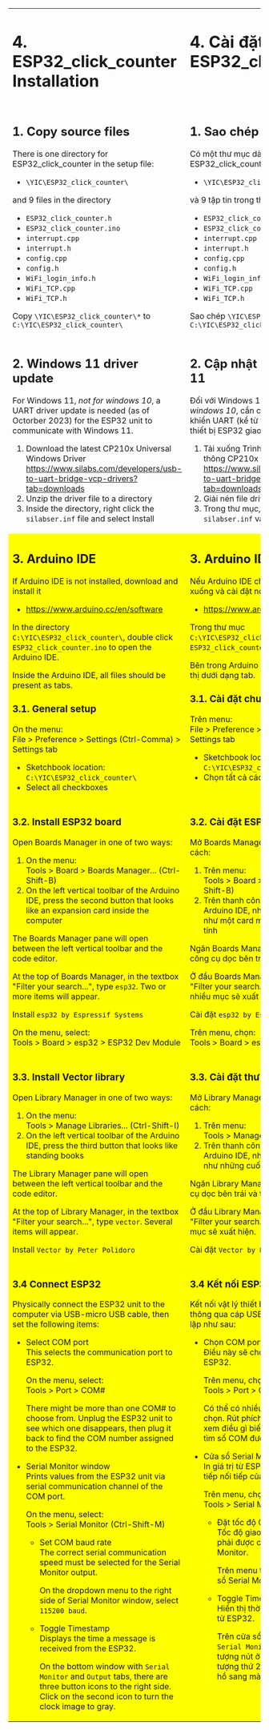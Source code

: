 <table style="border-style: none" >
<tr style="border-style: none">
<td valign="top" width="50%" style="border-style: none">

# 4. ESP32_click_counter Installation

</td>
<td valign="top" width="50%" style="border-style: none">

# 4. Cài đặt ESP32_click_counter

</td>
</tr>

<tr style="border-style: none">
<td valign="top" width="50%" style="border-style: none"></td>
<td valign="top" width="50%" style="border-style: none"></td>
</tr>

<tr style="border-style: none">
<td valign="top" width="50%" style="border-style: none">

## 1. Copy source files

There is one directory for ESP32_click_counter in the setup file:

- `\YIC\ESP32_click_counter\`

and 9 files in the directory

- `ESP32_click_counter.h`
- `ESP32_click_counter.ino`
- `interrupt.cpp`
- `interrupt.h`
- `config.cpp`
- `config.h`
- `WiFi_login_info.h`
- `WiFi_TCP.cpp`
- `WiFi_TCP.h`

Copy `\YIC\ESP32_click_counter\*` to `C:\YIC\ESP32_click_counter\`

</td>
<td valign="top" width="50%" style="border-style: none">


## 1. Sao chép file nguồn

Có một thư mục dành cho ESP32_click_counter trong tệp cài đặt:

- `\YIC\ESP32_click_counter\`

và 9 tập tin trong thư mục

- `ESP32_click_counter.h`
- `ESP32_click_counter.ino`
- `interrupt.cpp`
- `interrupt.h`
- `config.cpp`
- `config.h`
- `WiFi_login_info.h`
- `WiFi_TCP.cpp`
- `WiFi_TCP.h`

Sao chép `\YIC\ESP32_click_counter\*` sang `C:\YIC\ESP32_click_counter\`

</td>
</tr>
<tr style="border-style: none">
<td valign="top" width="50%" style="border-style: none">

## 2. Windows 11 driver update

For Windows 11, _not for windows 10_, a UART driver update is needed (as of Octorber 2023) for the ESP32 unit to communicate with Windows 11.

1. Download the latest CP210x Universal Windows Driver\
<https://www.silabs.com/developers/usb-to-uart-bridge-vcp-drivers?tab=downloads>
2. Unzip the driver file to a directory
3. Inside the directory, right click the `silabser.inf` file and select Install

</td>
<td valign="top" width="50%" style="border-style: none">

## 2. Cập nhật driver Windows 11

Đối với Windows 11, _không dành cho windows 10_, cần có bản cập nhật trình điều khiển UART (kể từ tháng 10 năm 2023) để thiết bị ESP32 giao tiếp với Windows 11.

1. Tải xuống Trình điều khiển Windows phổ thông CP210x mới nhất\
<https://www.silabs.com/developers/usb-to-uart-bridge-vcp-drivers?tab=downloads>
2. Giải nén file driver vào một thư mục
3. Trong thư mục, nhấp chuột phải vào tệp `silabser.inf` và chọn Cài đặt

</td>
</tr>
<tr bgcolor=#FFFFFF00 style="border-style: none">
<td valign="top" width="50%" style="border-style: none">

## 3. Arduino IDE

If Arduino IDE is not installed, download and install it

- <https://www.arduino.cc/en/software>

In the directory `C:\YIC\ESP32_click_counter\`, double click `ESP32_click_counter.ino` to open the Arduino IDE.

Inside the Arduino IDE, all files should be present as tabs.

### 3.1. General setup

On the menu:\
File > Preference > Settings (Ctrl-Comma) > Settings tab

- Sketchbook location:\
  `C:\YIC\ESP32_click_counter\`
- Select all checkboxes

</td>
<td valign="top" width="50%" style="border-style: none">

## 3. Arduino IDE

Nếu Arduino IDE chưa được cài đặt, hãy tải xuống và cài đặt nó

- <https://www.arduino.cc/en/software>

Trong thư mục `C:\YIC\ESP32_click_counter\`, nhấp đúp vào `ESP32_click_counter.ino` để mở Arduino IDE.

Bên trong Arduino IDE, tất cả các tệp sẽ hiển thị dưới dạng tab.

### 3.1. Cài đặt chung

Trên menu:\
File > Preference > Settings (Ctrl-Comma) > Settings tab

- Sketchbook location:\
  `C:\YIC\ESP32_click_counter\`
- Chọn tất cả các hộp kiểm

</td>
</tr>
<tr bgcolor=#FFFFFF00 style="border-style: none">
<td valign="top" width="50%" style="border-style: none">

### 3.2. Install ESP32 board

Open Boards Manager in one of two ways:

1. On the menu:\
   Tools > Board > Boards Manager... (Ctrl-Shift-B)
2. On the left vertical toolbar of the Arduino IDE, press the second button that looks like an expansion card inside the computer

The Boards Manager pane will open between the left vertical toolbar and the code editor.

At the top of Boards Manager, in the textbox "Filter your search...", type `esp32`. Two or more items will appear.

Install `esp32 by Espressif Systems`

On the menu, select:\
Tools > Board > esp32 > ESP32 Dev Module

</td>
<td valign="top" width="50%" style="border-style: none">

### 3.2. Cài đặt ESP32 board

Mở Boards Manager theo một trong hai cách:

1. Trên menu:\
   Tools > Board > Boards Manager... (Ctrl-Shift-B)
2. Trên thanh công cụ dọc bên trái của Arduino IDE, nhấn nút thứ hai trông giống như một card mở rộng bên trong máy tính

Ngăn Boards Manager sẽ mở giữa thanh công cụ dọc bên trái và trình chỉnh sửa mã.

Ở đầu Boards Manager, trong hộp văn bản "Filter your search...", nhập `esp32`. Hai hoặc nhiều mục sẽ xuất hiện.

Cài đặt `esp32 by Espressif Systems`

Trên menu, chọn:\
Tools > Board > esp32 > ESP32 Dev Module

</td>
</tr>
<tr bgcolor=#FFFFFF00 style="border-style: none">
<td valign="top" width="50%" style="border-style: none">

### 3.3. Install Vector library

Open Library Manager in one of two ways:

1. On the menu:\
  Tools > Manage Libraries... (Ctrl-Shift-I)
2. On the left vertical toolbar of the Arduino IDE, press the third button that looks like standing books

The Library Manager pane will open between the left vertical toolbar and the code editor.

At the top of Library Manager, in the textbox "Filter your search...", type `vector`. Several items will appear.

Install `Vector by Peter Polidoro`

</td>
<td valign="top" width="50%" style="border-style: none">

### 3.3. Cài đặt thư viện Vector

Mở Library Manager theo một trong hai cách:

1. Trên menu:\
   Tools > Manage Libraries... (Ctrl-Shift-I)
2. Trên thanh công cụ dọc bên trái của Arduino IDE, nhấn nút thứ ba trông giống như những cuốn sách đứng

Ngăn Library Manager mở giữa thanh công cụ dọc bên trái và trình chỉnh sửa mã.

Ở đầu Library Manager, trong hộp văn bản "Filter your search...", nhập `vector`. Một số mục sẽ xuất hiện.

Cài đặt `Vector by Peter Polidoro`

</td>
</tr>
<tr bgcolor=#FFFFFF00 style="border-style: none">
<td valign="top" width="50%" style="border-style: none">

### 3.4 Connect ESP32

Physically connect the ESP32 unit to the computer via USB-micro USB cable, then set the following items:

- Select COM port\
  This selects the communication port to ESP32.

  On the menu, select:\
  Tools > Port > COM#

  There might be more than one COM# to choose from. Unplug the ESP32 unit to see which one disappears, then plug it back to find the COM number assigned to the ESP32.

- Serial Monitor window\
  Prints values from the ESP32 unit via serial communication channel of the COM port.

  On the menu, select:\
  Tools > Serial Monitor (Ctrl-Shift-M)

  - Set COM baud rate\
    The correct serial communication speed must be selected for the Serial Monitor output.

    On the dropdown menu to the right side of Serial Monitor window, select `115200 baud`.

  - Toggle Timestamp\
    Displays the time a message is received from the ESP32.

    On the bottom window with `Serial Monitor` and `Output` tabs, there are three button icons to the right side. Click on the second icon to turn the clock image to gray.

</td>
<td valign="top" width="50%" style="border-style: none">

### 3.4 Kết nối ESP32

Kết nối vật lý thiết bị ESP32 với máy tính thông qua cáp USB-micro USB, sau đó thiết lập như sau:

- Chọn COM port\
  Điều này sẽ chọn cổng giao tiếp tới ESP32.

  Trên menu, chọn:\
  Tools > Port > COM#

  Có thể có nhiều hơn một COM# để lựa chọn. Rút phích cắm thiết bị ESP32 để xem điều gì biến mất, sau đó cắm lại để tìm số COM được gán cho ESP32.

- Cửa sổ Serial Monitor\
  In giá trị từ ESP32 thông qua kênh giao tiếp nối tiếp của cổng COM.

  Trên menu, chọn:\
  Tools > Serial Monitor (Ctrl-Shift-M)

  - Đặt tốc độ COM baud\
    Tốc độ giao tiếp nối tiếp chính xác phải được chọn cho đầu ra Serial Monitor.

    Trên menu thả xuống ở bên phải cửa sổ Serial Monitor, chọn `115200 baud`.

  - Toggle Timestamp\
    Hiển thị thời gian nhận được tin nhắn từ ESP32.

    Trên cửa sổ phía dưới có các tab `Serial Monitor` và `Output`, với ba biểu tượng nút ở bên phải. Nhấn vào biểu tượng thứ 2 để chuyển hình ảnh đồng hồ sang màu xám.

</td>
</tr>
</table>
